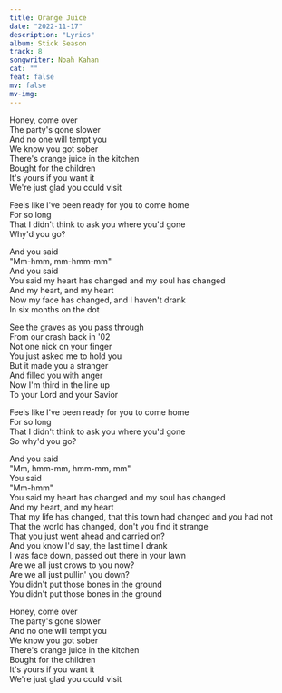 ```yaml
---
title: Orange Juice
date: "2022-11-17"
description: "Lyrics"
album: Stick Season
track: 8
songwriter: Noah Kahan
cat: ""
feat: false
mv: false
mv-img:
---
```


<p className="verse-one">
Honey, come over <br />
The party's gone slower <br />
And no one will tempt you <br />
We know you got sober <br />
There's orange juice in the kitchen <br />
Bought for the children <br />
It's yours if you want it <br />
We're just glad you could visit <br />
</p>
<p className="chorus">
Feels like I've been ready for you to come home <br />
For so long <br />
That I didn't think to ask you where you'd gone <br />
Why'd you go? <br />
</p>
<p className="post-chorus">
And you said <br />
"Mm-hmm, mm-hmm-mm" <br />
And you said <br />
You said my heart has changed and my soul has changed <br />
And my heart, and my heart <br />
Now my face has changed, and I haven't drank <br />
In six months on the dot <br />
</p>
<p className="verse-two">
See the graves as you pass through <br />
From our crash back in '02 <br />
Not one nick on your finger <br />
You just asked me to hold you <br />
But it made you a stranger <br />
And filled you with anger <br />
Now I'm third in the line up <br />
To your Lord and your Savior <br />
</p>
<p className="chorus">
Feels like I've been ready for you to come home <br />
For so long <br />
That I didn't think to ask you where you'd gone <br />
So why'd you go? <br />
</p>
<p className="post-chorus">
And you said <br />
"Mm, hmm-mm, hmm-mm, mm" <br />
You said <br />
"Mm-hmm" <br />
You said my heart has changed and my soul has changed <br />
And my heart, and my heart <br />
That my life has changed, that this town had changed and you had not <br />
That the world has changed, don't you find it strange <br />
That you just went ahead and carried on? <br />
And you know I'd say, the last time I drank <br />
I was face down, passed out there in your lawn <br />
Are we all just crows to you now? <br />
Are we all just pullin' you down? <br />
You didn't put those bones in the ground <br />
You didn't put those bones in the ground <br />
</p>
<p className="outro">
Honey, come over <br />
The party's gone slower <br />
And no one will tempt you <br />
We know you got sober <br />
There's orange juice in the kitchen <br />
Bought for the children <br />
It's yours if you want it <br />
We're just glad you could visit <br />
</p>
